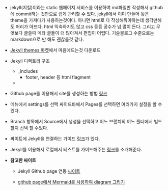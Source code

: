   - jekyll(지킬)이라는 static 웹페이지 서비스를 이용하여 md파일만 작성해서 github에 commit하는 것만으로 쉽게 관리할 수 있다. jekyll에서 이미 만들어 놓은 theme을 가져다가 사용하는것이다.  아니면 html로 다 작성해줘야하는데 생각만해도 머리가 아프다. html 익숙하지도 않고 css 등등 공수가 넘 많이 든다. 그리고 무엇보다 글쓸때 메타 글들이 더 많아져서 편집이 어렵다. 기술블로그 수준으로는 markdown으로 만 해도 괜찮을것 같다.

  - [Jekyll themes 마켓](http://jekyllthemes.org/)에서 마음에드는것 다운로드

  - Jekyll 디렉토리 구조
    - _includes
      - footer, header 등 html flagment
    - 


  - Github page를 이용해서 site를 생성하는 방법 [링크](https://docs.github.com/en/pages/getting-started-with-github-pages/configuring-a-publishing-source-for-your-github-pages-site)

 - 메뉴에서 settings를 선택 싸이드바에서 Pages를 선택하면 여러가지 설정을 할 수 있다.

  -  Branch 항목에서 Source에서 생성을 선택하고 어느 브랜치의 어느 폴더에서 빌드할지 선택 할 수있다.
  
  - 싸이트에 Jekyll을 연결하는 가이드 [링크](https://docs.github.com/en/pages/setting-up-a-github-pages-site-with-jekyll/adding-a-theme-to-your-github-pages-site-using-jekyll)가 있다.

  - Jekyll를 이용해서 로컬에서 테스트를 가이드해주는 [링크](https://docs.github.com/en/pages/setting-up-a-github-pages-site-with-jekyll/testing-your-github-pages-site-locally-with-jekyll)를 소개해준다.

  - **참고한 싸이트**
    - Jekyll Github page 연동 [싸이트](https://github.com/gjchoi/gjchoi.github.io/blob/master/_posts/2016-02-18-Github-page%EB%A1%9C-%EB%B8%94%EB%A1%9C%EA%B7%B8-%EB%A7%8C%EB%93%A4%EA%B8%B0.md)

    - [github page에서 Mermaid를 사용하여 diagram 그리기](https://frhyme.github.io/mermaid/Embedding_mermaid_in_github_page/)





